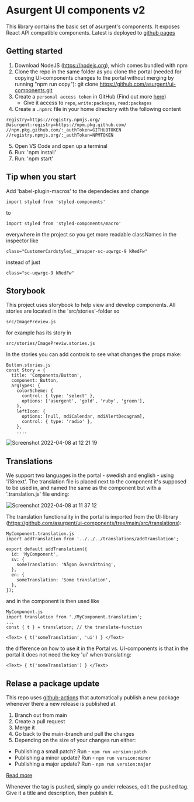 # Asurgent UI components v2

This library contains the basic set of asurgent's components. It exposes React API compatible components. Latest is deployed to [github pages](https://asurgent.github.io/ui)

## Getting started

1. Download NodeJS (https://nodejs.org), which comes bundled with npm
2. Clone the repo in the same folder as you clone the portal (needed for copying UI-components changes to the portal without merging by running "npm run copy"): git clone https://github.com/asurgent/ui-components.git
3. Create a `personal access token` in GitHub (Find out more [here](https://help.github.com/en/github/authenticating-to-github/creating-a-personal-access-token-for-the-command-line))
    * Give it access to `repo`, `write:packages`, `read:packages`
4. Create a `.npmrc` file in your home directory with the following content
```
registry=https://registry.npmjs.org/
@asurgent:registry=https://npm.pkg.github.com/
//npm.pkg.github.com/:_authToken=GITHUBTOKEN
//registry.npmjs.org/:_authToken=NPMTOKEN
```

5. Open VS Code and open up a terminal
6. Run: 'npm install'
7. Run: 'npm start'

## Tip when you start
Add 'babel-plugin-macros' to the dependecies and change 
```
import styled from 'styled-components'
```
to
```
import styled from 'styled-components/macro'
```
everywhere in the project so you get more readable classNames in the inspector like 
```
class="CustomerCardstyled__Wrapper-sc-uqwrgc-9 kRedFw"
```
instead of just
```
class="sc-uqwrgc-9 kRedFw"
```

## Storybook

This project uses storybook to help view and develop components. All stories are located in the 'src/stories'-folder so

```
src/ImagePreview.js 
```
for example has its story in 

```
src/stories/ImagePreviw.stories.js
```

In the stories you can add controls to see what changes the props make:

```
Button.stories.js
const Story = {
  title: 'Components/Button',
  component: Button,
  argTypes: {
    colorScheme: {
      control: { type: 'select' },
      options: ['asurgent', 'gold', 'ruby', 'green'],
    },
    leftIcon: {
      options: [null, mdiCalendar, mdiAlertDecagram],
      control: { type: 'radio' },
    },
    ....
```

![Screenshot 2022-04-08 at 12 21 19](https://user-images.githubusercontent.com/8748007/162417076-d67723f1-871e-448c-a578-1d919fa0a167.png)


## Translations
We support two languages in the portal - swedish and english - using 'i18next'. The translation file is placed next to the component it's supposed to be used in, and named the same as the component but with a '.translation.js' file ending:

![Screenshot 2022-04-08 at 11 37 12](https://user-images.githubusercontent.com/8748007/162409404-fe893fca-b17a-41d9-9792-1c9a181b2941.png)

The translation functionality in the portal is imported from the UI-library (https://github.com/asurgent/ui-components/tree/main/src/translations): 

```
MyComponent.translation.js
import addTranslation from '../../../translations/addTranslation';

export default addTranslation({
  id: 'MyComponent',
  sv: {
    someTranslation: 'Någon översättning',
  },
  en: {
    someTranslation: 'Some translation',
  },
});
```

and in the component is then used like 
```
MyComponent.js
import translation from './MyComponent.translation';
...
const { t } = translation; // the translate-function

<Text> { t('someTranslation', 'ui') } </Text>

```

the difference on how to use it in the Portal vs. UI-components is that in the portal it does not need the key 'ui' when translating:
```
<Text> { t('someTranslation') } </Text>
```


## Relase a package update
This repo uses [github-actions](https://help.github.com/en/actions/automating-your-workflow-with-github-actions/configuring-workflows) that automatically publish a new package whenever there a new release is published at.

1. Branch out from main
2. Create a pull request
3. Merge it
4. Go back to the main-branch and pull the changes
5. Depending on the size of your changes run either:
- Publishing a small patch? Run - `npm run version:patch`
- Publishing a minor update? Run - `npm run version:minor`
- Publishing a major update? Run - `npm run version:major` 

[Read more](https://docs.npmjs.com/cli/version)

Whenever the tag is pushed, simply go under releases, edit the pushed tag. Give it a title and description, then publish it. 
